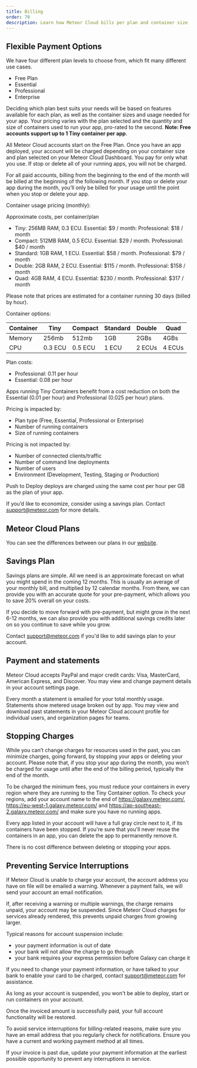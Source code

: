 ```yaml
---
title: Billing
order: 70
description: Learn how Meteor Cloud bills per plan and container size
---
```


<h2 id="billing-usage">Flexible Payment Options</h2>

We have four different plan levels to choose from, which fit many different use cases.  
- Free Plan
- Essential 
- Professional
- Enterprise

Deciding which plan best suits your needs will be based on features available for each plan, as well as the container sizes and usage needed for your app. Your pricing varies with the plan selected and the quantity and size of containers used to run your app, pro-rated to the second. **Note: Free accounts support up to 1 Tiny container per app**. 

All Meteor Cloud accounts start on the Free Plan. Once you have an app deployed, your account will be charged depending on your container size and plan selected on your Meteor Cloud Dashboard. You pay for only what you use. If stop or delete all of your running apps, you will not be charged.

For all paid accounts, billing from the beginning to the end of the month will be billed at the beginning of the following month. If you stop or delete your app during the month, you’ll only be billed for your usage until the point when you stop or delete your app. 

Container usage pricing (monthly):

Approximate costs, per container/plan 
- Tiny: 256MB RAM, 0.3 ECU. Essential: $9 / month: Professional:  $18 / month
- Compact: 512MB RAM, 0.5 ECU. Essential: $29 / month. Professional:  $40 / month
- Standard: 1GB RAM, 1 ECU. Essential: $58 / month. Professional: $79 / month
- Double: 2GB RAM, 2 ECU. Essential: $115 / month. Professional: $158 / month
- Quad: 4GB RAM, 4 ECU. Essential: $230 / month. Professional: $317 / month

Please note that prices are estimated for a container running 30 days (billed by hour).

Container options: 

| Container | Tiny    | Compact | Standard  | Double  | Quad   |
|-----------|---------|---------|-----------|---------|--------|
| Memory    | 256mb   | 512mb   | 1GB       | 2GBs    | 4GBs   |
| CPU       | 0.3 ECU | 0.5 ECU | 1 ECU     | 2 ECUs  | 4 ECUs |

Plan costs: 
 
 - Professional: 0.11 per hour 
 - Essential: 0.08 per hour
 
Apps running Tiny Containers benefit from a cost reduction on both the Essential (0.01 per hour) and Professional (0.025 per hour) plans. 

Pricing is impacted by:
- Plan type (Free, Essential, Professional or Enterprise)
- Number of running containers
- Size of running containers

Pricing is not impacted by:
- Number of connected clients/traffic
- Number of command line deployments
- Number of users
- Environment (Development, Testing, Staging or Production)

Push to Deploy deploys are charged using the same cost per hour per GB as the plan of your app.

If you’d like to economize, consider using a savings plan. Contact support@meteor.com for more details.

<h2 id="cloud-plans">Meteor Cloud Plans</h2>

You can see the differences between our plans in our [website](https://www.meteor.com/cloud#pricing-section).

<h2 id="savings-plan">Savings Plan</h2>

Savings plans are simple. All we need is an approximate forecast on what you might spend in the coming 12 months. This is usually an average of your monthly bill, and multiplied by 12 calendar months. From there, we can provide you with an accurate quote for your pre-payment, which allows you to save 20% overall on your costs. 

If you decide to move forward with pre-payment, but might grow in the next 6-12 months, we can also provide you with additional savings credits later on so you continue to save while you grow. 

Contact support@meteor.com if you'd like to add savings plan to your account.

<h2 id="billing-update">Payment and statements</h2>

Meteor Cloud accepts PayPal and major credit cards: Visa, MasterCard, American Express, and Discover. You may view and change payment details in your account settings page.

Every month a statement is emailed for your total monthly usage. Statements show metered usage broken out by app. You may view and download past statements in your Meteor Cloud account profile for individual users, and organization pages for teams.

<h2 id="stopping-charges">Stopping Charges</h2>

While you can’t change charges for resources used in the past, you can minimize charges, going forward, by stopping your apps or deleting your account. Please note that, if you stop your app during the month, you won’t be charged for usage until after the end of the billing period, typically the end of the month.

To be charged the minimum fees, you must reduce your containers in every region where they are running to the Tiny Container option. To check your regions, add your account name to the end of https://galaxy.meteor.com/, https://eu-west-1.galaxy.meteor.com/ and https://ap-southeast-2.galaxy.meteor.com/ and make sure you have no running apps.

Every app listed in your account will have a full gray circle next to it, if its containers have been stopped.  If you're sure that you'll never reuse the containers in an app, you can delete the app to permanently remove it. 

There is no cost difference between deleting or stopping your apps.

<h2 id="preventing-interruptions">Preventing Service Interruptions</h2>

If Meteor Cloud is unable to charge your account, the account address you have on file will be emailed a warning. Whenever a payment fails, we will send your account an email notification.

If, after receiving a warning or multiple warnings, the charge remains unpaid, your account may be suspended. Since Meteor Cloud charges for services already rendered, this prevents unpaid charges from growing larger. 

Typical reasons for account suspension include:
- your payment information is out of date
- your bank will not allow the charge to go through
- your bank requires your express permission before Galaxy can charge it

If you need to change your payment information, or have talked to your bank to enable your card to be charged, contact support@meteor.com for assistance.

As long as your account is suspended, you won't be able to deploy, start or run containers on your account.

Once the invoiced amount is successfully paid, your full account functionality will be restored. 

To avoid service interruptions for billing-related reasons, make sure you have an email address that you regularly check for notifications. Ensure you have a current and working payment method at all times. 

If your invoice is past due, update your payment information at the earliest possible opportunity to prevent any interruptions in service.  

